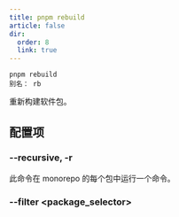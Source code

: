 ```yaml
---
title: pnpm rebuild
article: false
dir:
  order: 8
  link: true
---
```


```
pnpm rebuild
别名： rb
```

重新构建软件包。

## 配置项

### --recursive, -r

此命令在 monorepo 的每个包中运行一个命令。

### --filter <package_selector>